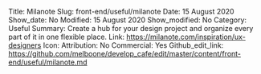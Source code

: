Title: Milanote
Slug: front-end/useful/milanote
Date: 15 August 2020
Show_date: No
Modified: 15 August 2020
Show_modified: No
Category: Useful
Summary: Create a hub for your design project and organize every part of it in one flexible place.
Link: https://milanote.com/inspiration/ux-designers
Icon: 
Attribution: No
Commercial: Yes
Github_edit_link: https://github.com/melboone/develop_cafe/edit/master/content/front-end/useful/milanote.md